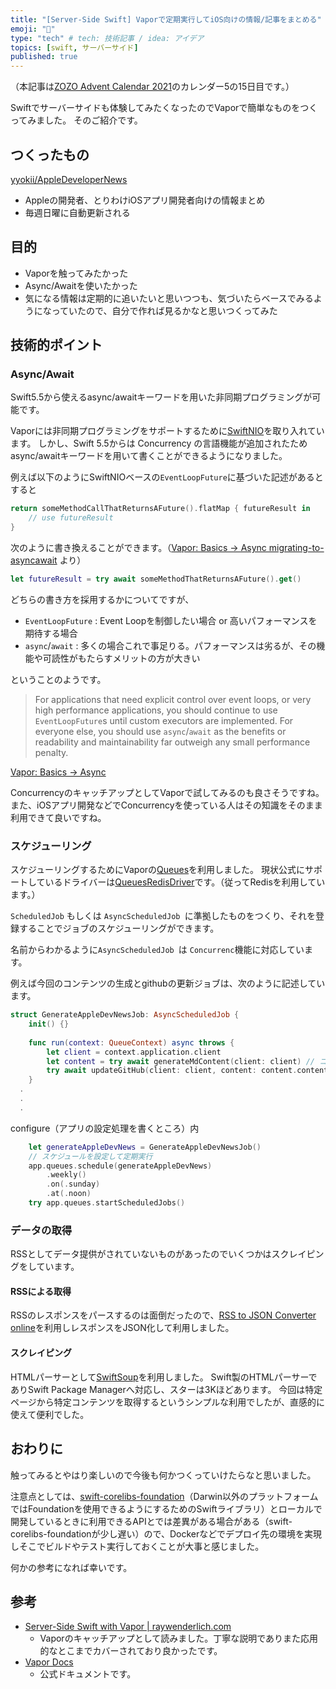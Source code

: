 ```yaml
---
title: "[Server-Side Swift] Vaporで定期実行してiOS向けの情報/記事をまとめる"
emoji: "💨"
type: "tech" # tech: 技術記事 / idea: アイデア
topics: [swift, サーバーサイド]
published: true
---
```


（本記事は[ZOZO Advent Calendar 2021](https://qiita.com/advent-calendar/2021/zozo)のカレンダー5の15日目です。）

Swiftでサーバーサイドも体験してみたくなったのでVaporで簡単なものをつくってみました。
そのご紹介です。

## つくったもの

[yyokii/AppleDeveloperNews](https://github.com/yyokii/AppleDeveloperNews)

* Appleの開発者、とりわけiOSアプリ開発者向けの情報まとめ
* 毎週日曜に自動更新される

## 目的

* Vaporを触ってみたかった
* Async/Awaitを使いたかった
* 気になる情報は定期的に追いたいと思いつつも、気づいたらベースでみるようになっていたので、自分で作れば見るかなと思いつくってみた

## 技術的ポイント

### Async/Await

Swift5.5から使えるasync/awaitキーワードを用いた非同期プログラミングが可能です。

Vaporには非同期プログラミングをサポートするために[SwiftNIO](https://github.com/apple/swift-nio)を取り入れています。
しかし、Swift 5.5からは Concurrency の言語機能が追加されたためasync/awaitキーワードを用いて書くことができるようになりました。

例えば以下のようにSwiftNIOベースの`EventLoopFuture`に基づいた記述があるとすると

```swift
return someMethodCallThatReturnsAFuture().flatMap { futureResult in
    // use futureResult
}
```

次のように書き換えることができます。（[Vapor: Basics → Async migrating-to-asyncawait](https://docs.vapor.codes/4.0/async/#migrating-to-asyncawait) より）

```swift
let futureResult = try await someMethodThatReturnsAFuture().get()
```

どちらの書き方を採用するかについてですが、

* `EventLoopFuture` : Event Loopを制御したい場合 or 高いパフォーマンスを期待する場合
* `async`/`await` : 多くの場合これで事足りる。パフォーマンスは劣るが、その機能や可読性がもたらすメリットの方が大きい

ということのようです。

> For applications that need explicit control over event loops, or very high performance applications, you should continue to use `EventLoopFuture`s until custom executors are implemented. For everyone else, you should use `async`/`await` as the benefits or readability and maintainability far outweigh any small performance penalty.

[Vapor: Basics → Async](https://docs.vapor.codes/4.0/async/)

ConcurrencyのキャッチアップとしてVaporで試してみるのも良さそうですね。
また、iOSアプリ開発などでConcurrencyを使っている人はその知識をそのまま利用できて良いですね。

### スケジューリング

スケジューリングするためにVaporの[Queues](https://docs.vapor.codes/4.0/queues/#scheduling-jobs)を利用しました。
現状公式にサポートしているドライバーは[QueuesRedisDriver](https://github.com/vapor/queues-redis-driver)です。（従ってRedisを利用しています。）

`ScheduledJob` もしくは `AsyncScheduledJob `に準拠したものをつくり、それを登録することでジョブのスケジューリングができます。

名前からわかるように`AsyncScheduledJob `は `Concurrenc`機能に対応しています。

例えば今回のコンテンツの生成とgithubの更新ジョブは、次のように記述しています。

```swift
struct GenerateAppleDevNewsJob: AsyncScheduledJob {
    init() {}
    
    func run(context: QueueContext) async throws {
        let client = context.application.client
        let content = try await generateMdContent(client: client) // コンテンツの生成
        try await updateGitHub(client: client, content: content.content) // gihubのREADME更新
    }
  .
  .
  .
```

configure（アプリの設定処理を書くところ）内

```swift
    let generateAppleDevNews = GenerateAppleDevNewsJob()
    // スケジュールを設定して定期実行
    app.queues.schedule(generateAppleDevNews)
        .weekly()
        .on(.sunday)
        .at(.noon)
    try app.queues.startScheduledJobs()
```

### データの取得

RSSとしてデータ提供がされていないものがあったのでいくつかはスクレイピングをしています。

#### RSSによる取得

RSSのレスポンスをパースするのは面倒だったので、[RSS to JSON Converter online](https://rss2json.com/#rss_url=https%3A%2F%2Ftechcrunch.com%2Ffeed%2F)を利用しレスポンスをJSON化して利用しました。

#### スクレイピング

HTMLパーサーとして[SwiftSoup](https://github.com/scinfu/SwiftSoup)を利用しました。
Swift製のHTMLパーサーでありSwift Package Managerへ対応し、スターは3Kほどあります。 
今回は特定ページから特定コンテンツを取得するというシンプルな利用でしたが、直感的に使えて便利でした。

## おわりに

触ってみるとやはり楽しいので今後も何かつくっていけたらなと思いました。

注意点としては、[swift-corelibs-foundation](https://github.com/apple/swift-corelibs-foundation/blob/eec4b26deee34edb7664ddd9c1222492a399d122/Sources/FoundationNetworking/URLSession/URLSession.swift)（Darwin以外のプラットフォームではFoundationを使用できるようにするためのSwiftライブラリ）とローカルで開発しているときに利用できるAPIとでは差異がある場合がある（swift-corelibs-foundationが少し遅い）ので、Dockerなどでデプロイ先の環境を実現しそこでビルドやテスト実行しておくことが大事と感じました。

何かの参考になれば幸いです。

## 参考

* [Server-Side Swift with Vapor | raywenderlich.com](https://www.raywenderlich.com/books/server-side-swift-with-vapor)
  * Vaporのキャッチアップとして読みました。丁寧な説明でありまた応用的なとこまでカバーされており良かったです。
* [Vapor Docs](https://docs.vapor.codes/4.0/)
  * 公式ドキュメントです。
